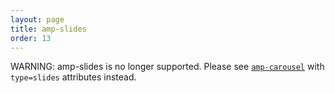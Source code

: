 ```yaml
---
layout: page
title: amp-slides
order: 13
---
```


<!---
Copyright 2015 The AMP HTML Authors. All Rights Reserved.

Licensed under the Apache License, Version 2.0 (the "License");
you may not use this file except in compliance with the License.
You may obtain a copy of the License at

      http://www.apache.org/licenses/LICENSE-2.0

Unless required by applicable law or agreed to in writing, software
distributed under the License is distributed on an "AS-IS" BASIS,
WITHOUT WARRANTIES OR CONDITIONS OF ANY KIND, either express or implied.
See the License for the specific language governing permissions and
limitations under the License.
-->



WARNING: amp-slides is no longer supported. Please see [`amp-carousel`](https://github.com/ampproject/amphtml/blob/master/extensions/amp-slides/../amp-carousel/amp-carousel.md)
with `type=slides` attributes instead.
